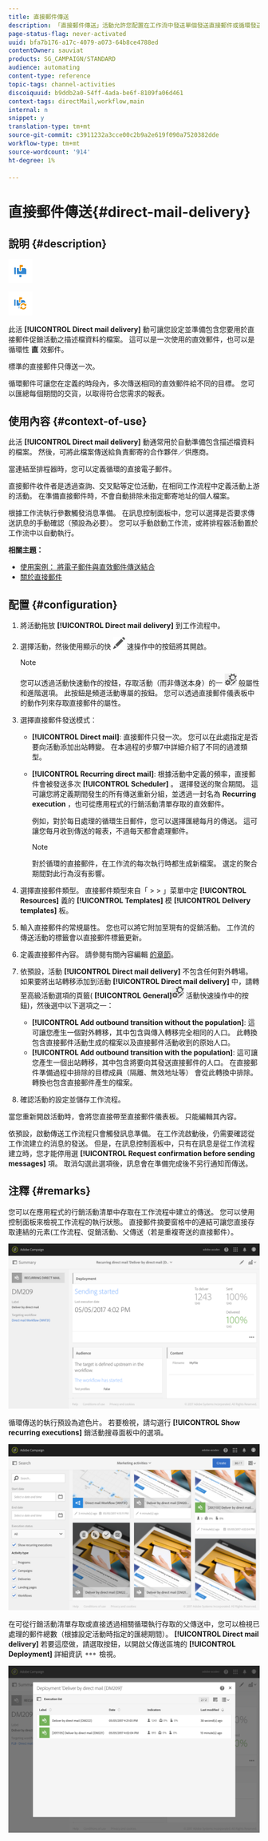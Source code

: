```yaml
---
title: 直接郵件傳送
description: 「直接郵件傳送」活動允許您配置在工作流中發送單個發送直接郵件或循環發送直接郵件。
page-status-flag: never-activated
uuid: bfa7b176-a17c-4079-a073-64b8ce4788ed
contentOwner: sauviat
products: SG_CAMPAIGN/STANDARD
audience: automating
content-type: reference
topic-tags: channel-activities
discoiquuid: b9ddb2a0-54ff-4ada-be6f-8109fa06d461
context-tags: directMail,workflow,main
internal: n
snippet: y
translation-type: tm+mt
source-git-commit: c3911232a3cce00c2b9a2e619f090a7520382dde
workflow-type: tm+mt
source-wordcount: '914'
ht-degree: 1%

---
```



# 直接郵件傳送{#direct-mail-delivery}

## 說明 {#description}

![](assets/paper.png)

![](assets/recurrentpaper.png)

此活 **[!UICONTROL Direct mail delivery]** 動可讓您設定並準備包含您要用於直接郵件促銷活動之描述檔資料的檔案。 這可以是一次使用的直效郵件，也可以是循環性 **直** 效郵件。

標準的直接郵件只傳送一次。

循環郵件可讓您在定義的時段內，多次傳送相同的直效郵件給不同的目標。 您可以匯總每個期間的交貨，以取得符合您需求的報表。

## 使用內容 {#context-of-use}

此活 **[!UICONTROL Direct mail delivery]** 動通常用於自動準備包含描述檔資料的檔案。 然後，可將此檔案傳送給負責郵寄的合作夥伴／供應商。

當連結至排程器時，您可以定義循環的直接電子郵件。

直接郵件收件者是透過查詢、交叉點等定位活動，在相同工作流程中定義活動上游的活動。 在準備直接郵件時，不會自動排除未指定郵寄地址的個人檔案。

根據工作流執行參數觸發消息準備。 在訊息控制面板中，您可以選擇是否要求傳送訊息的手動確認（預設為必要）。 您可以手動啟動工作流，或將排程器活動置於工作流中以自動執行。

**相關主題：**

* [使用案例： 將電子郵件與直效郵件傳送結合](../../automating/using/coupling-email-direct-mail.md)
* [關於直接郵件](../../channels/using/about-direct-mail.md)

## 配置 {#configuration}

1. 將活動拖放 **[!UICONTROL Direct mail delivery]** 到工作流程中。
1. 選擇活動，然後使用顯示的快 ![](assets/edit_darkgrey-24px.png) 速操作中的按鈕將其開啟。

   >[!NOTE]
   >
   >您可以透過活動快速動作的按鈕，存取活動（而非傳送本身）的一 ![](assets/dlv_activity_params-24px.png) 般屬性和進階選項。 此按鈕是頻道活動專屬的按鈕。 您可以透過直接郵件儀表板中的動作列來存取直接郵件的屬性。

1. 選擇直接郵件發送模式：

   * **[!UICONTROL Direct mail]**: 直接郵件只發一次。 您可以在此處指定是否要向活動添加出站轉變。 在本過程的步驟7中詳細介紹了不同的過渡類型。
   * **[!UICONTROL Recurring direct mail]**: 根據活動中定義的頻率，直接郵件會被發送多次 **[!UICONTROL Scheduler]** 。 選擇發送的聚合期間。 這可讓您將定義期間發生的所有傳送重新分組，並透過一封名為 **Recurring execution** ，也可從應用程式的行銷活動清單存取的直效郵件。

      例如，對於每日處理的循環生日郵件，您可以選擇匯總每月的傳送。 這可讓您每月收到傳送的報表，不過每天都會處理郵件。

      >[!NOTE]
      >
      >對於循環的直接郵件，在工作流的每次執行時都生成新檔案。 選定的聚合期間對此行為沒有影響。

1. 選擇直接郵件類型。 直接郵件類型來自「 > > 」菜單中定 **[!UICONTROL Resources]** 義的 **[!UICONTROL Templates]** 模 **[!UICONTROL Delivery templates]** 板。
1. 輸入直接郵件的常規屬性。 您也可以將它附加至現有的促銷活動。 工作流的傳送活動的標籤會以直接郵件標籤更新。
1. 定義直接郵件內容。 請參閱有關內容編輯 [的章節](../../designing/using/personalization.md)。
1. 依預設，活動 **[!UICONTROL Direct mail delivery]** 不包含任何對外轉場。 如果要將出站轉移添加到活動 **[!UICONTROL Direct mail delivery]** 中，請轉至高級活動選項的頁籤( **[!UICONTROL General]**![](assets/dlv_activity_params-24px.png) 活動快速操作中的按鈕)，然後選中以下選項之一：

   * **[!UICONTROL Add outbound transition without the population]**: 這可讓您產生一個對外轉移，其中包含與傳入轉移完全相同的人口。 此轉換包含直接郵件活動生成的檔案以及直接郵件活動收到的原始人口。
   * **[!UICONTROL Add outbound transition with the population]**: 這可讓您產生一個出站轉移，其中包含將要向其發送直接郵件的人口。 在直接郵件準備過程中排除的目標成員（隔離、無效地址等） 會從此轉換中排除。 轉換也包含直接郵件產生的檔案。

1. 確認活動的設定並儲存工作流程。

當您重新開啟活動時，會將您直接帶至直接郵件儀表板。 只能編輯其內容。

依預設，啟動傳送工作流程只會觸發訊息準備。 在工作流啟動後，仍需要確認從工作流建立的消息的發送。 但是，在訊息控制面板中，只有在訊息是從工作流程建立時，您才能停用選 **[!UICONTROL Request confirmation before sending messages]** 項。 取消勾選此選項後，訊息會在準備完成後不另行通知而傳送。

## 注釋 {#remarks}

您可以在應用程式的行銷活動清單中存取在工作流程中建立的傳送。 您可以使用控制面板來檢視工作流程的執行狀態。 直接郵件摘要窗格中的連結可讓您直接存取連結的元素(工作流程、促銷活動、父傳送（若是重複寄送的直接郵件）。

![](assets/wkf_display_parent_elements_direct_mail.png)

循環傳送的執行預設為遮色片。 若要檢視，請勾選行 **[!UICONTROL Show recurring executions]** 銷活動搜尋面板中的選項。

![](assets/wkf_display_recurrent_executions_direct_mail.png)

在可從行銷活動清單存取或直接透過相關循環執行存取的父傳送中，您可以檢視已處理的郵件總數（根據設定活動時指定的匯總期間）。 **[!UICONTROL Direct mail delivery]** 若要這麼做，請選取按鈕，以開啟父傳送區塊的 **[!UICONTROL Deployment]** 詳細資訊 ![](assets/wkf_dlv_detail_button.png) 檢視。

![](assets/wkf_display_recurrent_executions_3_direct_mail.png)
